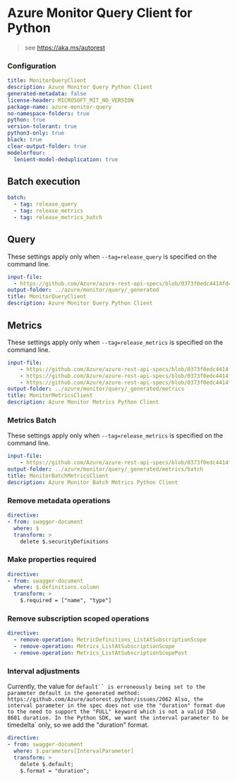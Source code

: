 # Azure Monitor Query Client for Python

> see https://aka.ms/autorest

### Configuration

```yaml
title: MonitorQueryClient
description: Azure Monitor Query Python Client
generated-metadata: false
license-header: MICROSOFT_MIT_NO_VERSION
package-name: azure-monitor-query
no-namespace-folders: true
python: true
version-tolerant: true
python3-only: true
black: true
clear-output-folder: true
modelerfour:
  lenient-model-deduplication: true
```

## Batch execution

```yaml
batch:
  - tag: release_query
  - tag: release_metrics
  - tag: release_metrics_batch
```

## Query

These settings apply only when `--tag=release_query` is specified on the command line.

```yaml $(tag) == 'release_query'
input-file:
  - https://github.com/Azure/azure-rest-api-specs/blob/0373f0edc4414fd402603fac51d0df93f1f70507/specification/operationalinsights/data-plane/Microsoft.OperationalInsights/stable/2022-10-27/OperationalInsights.json
output-folder: ../azure/monitor/query/_generated
title: MonitorQueryClient
description: Azure Monitor Query Python Client
```

## Metrics

These settings apply only when `--tag=release_metrics` is specified on the command line.

```yaml $(tag) == 'release_metrics'
input-file:
    - https://github.com/Azure/azure-rest-api-specs/blob/0373f0edc4414fd402603fac51d0df93f1f70507/specification/monitor/resource-manager/Microsoft.Insights/stable/2023-10-01/metricDefinitions_API.json
    - https://github.com/Azure/azure-rest-api-specs/blob/0373f0edc4414fd402603fac51d0df93f1f70507/specification/monitor/resource-manager/Microsoft.Insights/stable/2023-10-01/metrics_API.json
    - https://github.com/Azure/azure-rest-api-specs/blob/0373f0edc4414fd402603fac51d0df93f1f70507/specification/monitor/resource-manager/Microsoft.Insights/preview/2017-12-01-preview/metricNamespaces_API.json
output-folder: ../azure/monitor/query/_generated/metrics
title: MonitorMetricsClient
description: Azure Monitor Metrics Python Client
```

### Metrics Batch

These settings apply only when `--tag=release_metrics` is specified on the command line.

```yaml $(tag) == 'release_metrics_batch'
input-file:
    - https://github.com/Azure/azure-rest-api-specs/blob/0373f0edc4414fd402603fac51d0df93f1f70507/specification/monitor/data-plane/Microsoft.Insights/stable/2023-10-01/metricBatch.json
output-folder: ../azure/monitor/query/_generated/metrics/batch
title: MonitorBatchMetricsClient
description: Azure Monitor Batch Metrics Python Client
```

### Remove metadata operations

``` yaml
directive:
- from: swagger-document
  where: $
  transform: >
    delete $.securityDefinitions
```

### Make properties required

``` yaml
directive:
- from: swagger-document
  where: $.definitions.column
  transform: >
    $.required = ["name", "type"]
```

### Remove subscription scoped operations

``` yaml
directive:
  - remove-operation: MetricDefinitions_ListAtSubscriptionScope
  - remove-operation: Metrics_ListAtSubscriptionScope
  - remove-operation: Metrics_ListAtSubscriptionScopePost
```

### Interval adjustments

Currently, the value for `default`` is erroneously being set to the parameter default in the generated method: https://github.com/Azure/autorest.python/issues/2062
Also, the interval parameter in the spec does not use the "duration" format due to the need to support the "FULL" keyword which is not a valid ISO 8601 duration. In the Python SDK, we want the interval parameter to be `timedelta` only, so we add the "duration" format.

``` yaml
directive:
- from: swagger-document
  where: $.parameters[IntervalParameter]
  transform: >
    delete $.default;
    $.format = "duration";
```
